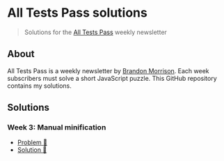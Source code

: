 # All Tests Pass solutions
>Solutions for the [All Tests Pass](https://tinyletter.com/alltestspass) weekly newsletter


## About

All Tests Pass is a weekly newsletter by [Brandon Morrison](https://twitter.com/fillerwriter). Each week subscribers must solve a short JavaScript puzzle. This GitHub repository contains my solutions.


## Solutions

### Week 3: Manual minification

- [Problem 🤔](https://tinyletter.com/alltestspass/letters/all-tests-pass-week-3-manual-minification)
- [Solution 🎉](https://github.com/chrishutchinson/all-tests-pass/blob/master/week-3/index.js) 
